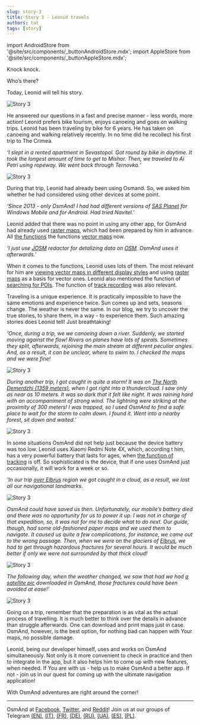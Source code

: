 ```yaml
---
slug: story-3
title: Story 3 - Leonid travels
authors: tat
tags: [story]
---
```


import AndroidStore from '@site/src/components/_buttonAndroidStore.mdx';
import AppleStore from '@site/src/components/_buttonAppleStore.mdx';

Knock knock.

Who’s there?

Today, Leonid will tell his story. 

![Story 3](./story-3-8.jpg)

He answered our questions in a fast and precise manner - less words, more action! Leonid prefers bike tourism, enjoys canoeing and goes on walking trips. Leonid has been traveling by bike for 6 years. He has taken on canoeing and walking relatively recently. In no time did he recollect his first trip to The Crimea.

_‘I slept in a rented apartment in Sevastopol. Got round by bike in daytime. It took the longest amount of time to get to Mishor. Then, we traveled to Ai Petri using ropeway. We went back through Ternovka.’_

![Story 3](./story-3-2.jpg)

During that trip, Leonid had already been using Osmand. So, we asked him whether he had considered using other devices at some point.

_‘Since 2013 - only OsmAnd! I had had different versions of <a href="https://support.smartptt.com/hc/en-us/articles/360000807934-How-to-create-Offline-Map?mobile_site=true">SAS Planet</a> for Windows Mobile and for Android. Had tried Navitel.’_

Leonid added that there was no point in using any other app, for OsmAnd had already used <a href="https://osmand.net/features/online-maps-plugin">raster maps</a>, which had been prepared by him in advance. All <a href="https://osmand.net/features">the functions</a> the functions <a href="https://osmand.net/features/start#Ways_to_download_maps">vector maps</a> now.

_‘I just use <a href="https://josm.openstreetmap.de/">JOSM</a> redactor for detalizing data on  <a href="https://www.openstreetmap.org">OSM</a>. OsmAnd uses it afterwards.’_

When it comes to the functions, Leonid uses lots of them. The most relevant for him are <a href="https://osmand.net/features/start#Types_maps">viewing vector maps in different display styles</a> and using <a href="https://osmand.net/features/online-maps-plugin">raster maps</a> as a basis for vector ones. Leonid also mentioned the function of <a href="https://osmand.net/features/find-something-on-map#Find_Points_of_Interest">searching for POIs</a>. The function of <a href="https://osmand.net/features/trip-recording-plugin">track recording</a> was also relevant.

Traveling is a unique experience. It is practically impossible to have the same emotions and experience twice. Sun comes up and sets, seasons change. The weather is never the same. In our blog, we try to uncover the true stories, to share them, in a way - to experience them. Such amazing stories does Leonid tell! Just breathtaking!

_‘Once, during a trip, we we canoeing down a river. Suddenly, we started moving against the flow! Rivers on planes have lots of spirals. Sometimes they split, afterwards, rejoining the main stream at different peculiar angles. And, as a result, it can be unclear, where to swim to. I checked the maps and we were fine!_

![Story 3](./story-3-3.jpg)

_During another trip, I got caught in quite a storm! It was on <a href="https://en.wikipedia.org/wiki/Valley_of_Ghosts_(Crimea)">The North Demerdzhi (1359 meters)</a>, when I got right into a thundercloud. I saw only as near as 10 meters. It was so dark that it felt like night. It was raining hard with an accompaniment of strong wind. The lightning were striking at the proximity of 300 meters! I was trapped, so I used OsmAnd to find a safe place to wait for the storm to calm down. I found it. Went into a nearby forest, sit down and waited.’_

![Story 3](./story-3-4.jpg)

In some situations OsmAnd did not help just because the device battery was too low. Leonid uses Xiaomi Redmi Note 4X, which, according t him, has a very powerful battery that lasts for ages, when <a href="https://osmand.net/features/trip-recording-plugin">the function of tracking</a> is off. So sophisticated is the device, that if one uses OsmAnd just occasionally, it will work for a week or so.

_‘In our trip <a href="https://en.wikipedia.org/wiki/Mount_Elbrus">over Elbrus</a> region we got caught in a cloud, as a result, we lost all our navigational landmarks._

![Story 3](./story-3-7.jpg)

_OsmAnd could have saved us then. Unfortunately, our mobile’s battery died and there was no opportunity for us to power it up. I was not in charge of that expedition, so, it was not for me to decide what to do next. Our guide, though, had some old-fashioned paper maps and we used them to navigate. It caused us quite a few complications, for instance, we came out to the wrong passage. Then, when we were on the glaciers of <a href="https://en.wikipedia.org/wiki/Mount_Elbrus">Elbrus</a>, we had to get through hazardous fractures for several hours. It would be much better if only we were not surrounded by that thick cloud!_

![Story 3](./story-3-6.jpg)

_The following day, when the weather changed, we saw that had we had <a href="https://osmand.net/features/online-maps-plugin">a satellite pic</a> downloaded in OsmAnd, those fractures could have been avoided at ease!’_

![Story 3](./story-3-10.jpg)

Going on a trip, remember that the preparation is as vital as the actual process of travelling. It is much better to think over the details in advance than struggle afterwards. One can download and print maps just in case. OsmAnd, however, is the best option, for nothing bad can happen with Your maps, no possible damage.

Leonid, being our developer himself, uses and works on OsmAnd simultaneously. Not only is it more convenient to check in practice and then to integrate in the app, but it also helps him to come up with new features, when needed. If You are with us - help us to make OsmAnd a better app. If not - join us in our quest for coming up with the ultimate navigation application!

With OsmAnd adventures are right around the corner!

_________________________________________________

<AndroidStore/>  <AppleStore/>

OsmAnd at <a href="https://www.facebook.com/osmandapp/">Facebook</a>, <a href="https://www.twitter.com/osmandapp/">Twitter</a>, and <a href="https://www.reddit.com/r/OsmAnd/">Reddit</a>!
 Join us at our groups of Telegram <a href="https://t.me/OsmAndMaps">(EN)</a>, <a href="https://t.me/itosmand">(IT)</a>,  <a href="https://t.me/frosmand">(FR)</a>, <a href="https://t.me/deosmand">(DE)</a>, <a href="https://t.me/ruosmand">(RU)</a>, <a href="https://t.me/uaosmand">(UA)</a>, <a href="https://t.me/osmand_es">(ES)</a>, <a href="https://t.me/osmand_pl">(PL)</a>.